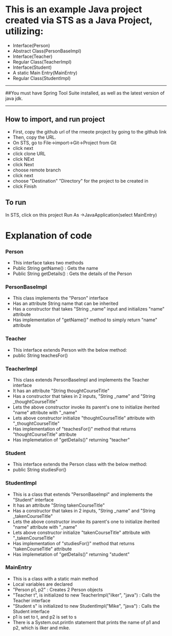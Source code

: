 # This is an example Java project created via STS as a Java Project, utilizing:

- Interface(Person)
- Abstract Class(PersonBaseImpl)
- Interface(Teacher)
- Regular Class(TeacherImpl)
- Interface(Student)
- A static Main Entry(MainEntry)
- Regular Class(StudentImpl)

************************************************************************************
##You must have Spring Tool Suite installed, as well as the latest version of java jdk.
************************************************************************************

## How to import, and run project
- First, copy the github url of the rmeote project by going to the github link
- Then, copy the URL.
- On STS, go to File->import->Git->Project from Git
- click next
- click clone URL
- click NExt
- click Next
- choose remote branch
- click next
- choose "Destination" "Directory" for the project to be created in
- click Finish

## To run
In STS, click on this project Run As ->JavaApplication(select MainEntry)

# Explanation of code

### Person
- This interface takes two methods
 - Public String getName() : Gets the name
 - Public String getDetails() : Gets the details of the Person

### PersonBaseImpl
- This class implements the "Person" interface
 - Has an attribute String name that can be inherited
 - Has a constructor that takes "String _name" input and initializes "name" attribute
 - Has implementation of "getName()" method to simply return "name" attribute 

### Teacher
- This interface extends Person with the below method:
 - public String teachesFor()

### TeacherImpl
- This class extends PersonBaseImpl and implements the Teacher interface
 - It has an attribute "String thoughtCourseTitle"
 - Has a constructor that takes in 2 inputs, "String _name" and "String _thoughtCourseTitle"
 - Lets the above constructor invoke its parent's one to initialize iherited "name" attribute with "_name"
 - Lets above constructor initialize "thoughtCourseTitle" attribute with "_thoughtCourseTitle"
 - Has implementation of "teachesFor()" method that returns "thoughtCourseTitle" attribute
 - Has implemetation of "getDetails()" returning "teacher"

### Student
- This interface extends the Person class with the below method:
 - public String studiesFor()

### StudentImpl
- This is a class that extends "PersonBaseImpl" and implements the "Student" interface
 - It has an attribute "String takenCourseTitle"
 - Has a constructor that takes in 2 inputs, "String _name" and "String _takenCourseTitle"
 - Lets the above constructor invoke its parent's one to initialize iherited "name" attribute with "_name"
 - Lets above constructor initialize "takenCourseTitle" attribute with "_takenCourseTitle"
 - Has implementation of "studiesFor()" method that returns "takenCourseTitle" attribute
 - Has implemetation of "getDetails()" returning "student"

### MainEntry
- This is a class with a static main method
 - Local variables are declared
  - "Person p1, p2" : Creates 2 Person objects
  - "Teacher t", is initialized to new TeacherImpl("ilker", "java") : Calls the Teacher interface 
  - "Student s" is initialized to new StudentImpl("Mike", "java") : Calls the Student interface
 - p1 is set to t, and p2 is set to s
 - There is a System.out.println statement that prints the name of p1 and p2, which is ilker and mike.